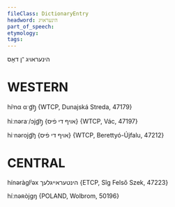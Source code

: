 ```yaml
---
fileClass: DictionaryEntry
headword: הינעראויג
part_of_speech: 
etymology: 
tags: 
---
```

הינעראויג
־ן
דאָס

WESTERN
========

híᶦnα αˑg͡ŋ̩ {WTCP, Dunajská Streda, 47179}

hiːnəraˑ/ɔjg͡ŋ̩ {אויף די פֿיס} {WTCP, Vác, 47197}

hiˑnərojg͡ŋ {אויף די פֿיס} {WTCP, Berettyó-Újfalu, 47212}

CENTRAL
========

hínəràglʲəx הינטעראייגלעך {ETCP, Sîg Felső Szek, 47223}

híːnəʀòjgŋ {POLAND, Wolbrom, 50196}